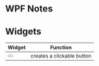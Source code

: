 # WPF Notes

# Widgets
| Widget | Function |
| ------ | -------- |
| <Button></Button> | creates a clickable button |

```cs

```
